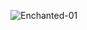 ![Enchanted-01](https://github.com/user-attachments/assets/0f65782b-27e8-4447-9b3a-697b56e79098)











